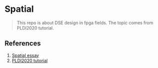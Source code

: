 # Spatial
> This repo is about DSE design in fpga fields. The topic comes from PLDI2020 tutorial.

## References
1. [Spatial essay](https://dl.acm.org/doi/10.1145/3192366.3192379)
2. [PLDI2020 tutorial](https://www.youtube.com/watch?v=0S-y7uCY93Q&t=10484s)